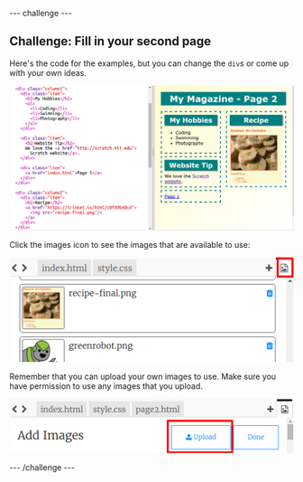 \--- challenge \---

## Challenge: Fill in your second page

Here's the code for the examples, but you can change the `div`s or come up with your own ideas.

![captura de pantalla](images/magazine-page2-challenge.png)

Click the images icon to see the images that are available to use:

![captura de pantalla](images/magazine-images.png)

Remember that you can upload your own images to use. Make sure you have permission to use any images that you upload.

![captura de pantalla](images/magazine-upload-images.png)

\--- /challenge \---